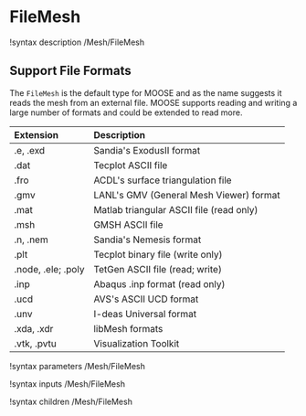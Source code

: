 # FileMesh
!syntax description /Mesh/FileMesh

## Support File Formats
The `FileMesh` is the default type for MOOSE and as the name suggests it reads the mesh from an external file. MOOSE
supports reading and writing a large number of formats and could be extended to read more.


Extension   | Description
:-          | :-
.e, .exd    | Sandia's ExodusII format
.dat        | Tecplot ASCII file
.fro        | ACDL's surface triangulation file
.gmv        | LANL's GMV (General Mesh Viewer) format
.mat        | Matlab triangular ASCII file (read only)
.msh        | GMSH ASCII file
.n, .nem    | Sandia's Nemesis format
.plt        | Tecplot binary file (write only)
.node, .ele; .poly | TetGen ASCII file (read; write)
.inp        | Abaqus .inp format (read only)
.ucd        | AVS's ASCII UCD format
.unv        | I-deas Universal format
.xda, .xdr  | libMesh formats
.vtk, .pvtu | Visualization Toolkit

!syntax parameters /Mesh/FileMesh

!syntax inputs /Mesh/FileMesh

!syntax children /Mesh/FileMesh
